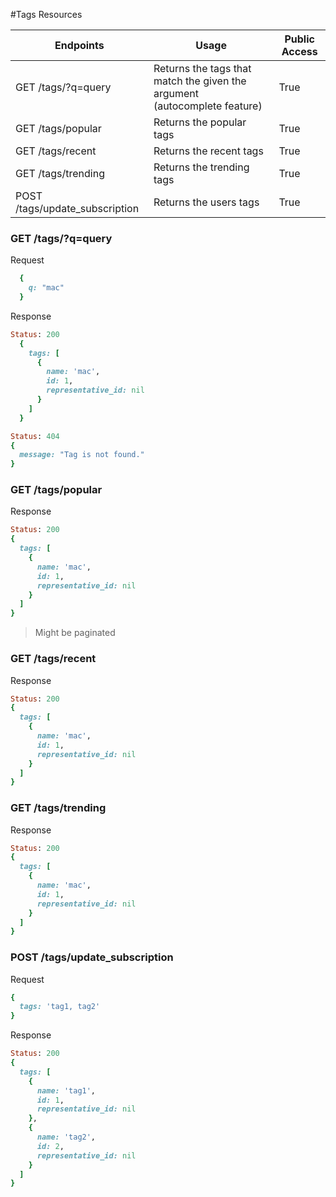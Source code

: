 #Tags Resources

Endpoints |	Usage |	Public Access
--------- | ----- | -------------
GET /tags/?q=query |	Returns the tags that match the given the argument (autocomplete feature) |	True
GET /tags/popular | Returns the popular tags | True
GET /tags/recent | Returns the recent tags | True
GET /tags/trending | Returns the trending tags | True
POST /tags/update_subscription | Returns the users tags | True

### GET /tags/?q=query

Request
```ruby
  {
    q: "mac"
  }
```

Response
```ruby
Status: 200
  {
    tags: [
      {
        name: 'mac',
        id: 1,
        representative_id: nil
      }
    ]
  }
```

```ruby
Status: 404
{
  message: "Tag is not found."
}
```


### GET /tags/popular
Response
```ruby
Status: 200
{
  tags: [
    {
      name: 'mac',
      id: 1,
      representative_id: nil
    }
  ]
}
```
> Might be paginated
### GET /tags/recent

Response
```ruby
Status: 200
{
  tags: [
    {
      name: 'mac',
      id: 1,
      representative_id: nil
    }
  ]
}
```

### GET /tags/trending
Response
```ruby
Status: 200
{
  tags: [
    {
      name: 'mac',
      id: 1,
      representative_id: nil
    }
  ]
}
```

### POST /tags/update_subscription
Request
```ruby
{
  tags: 'tag1, tag2'
}
```

Response
```ruby
Status: 200
{
  tags: [
    {
      name: 'tag1',
      id: 1,
      representative_id: nil
    },
    {
      name: 'tag2',
      id: 2,
      representative_id: nil
    }
  ]
}
```
